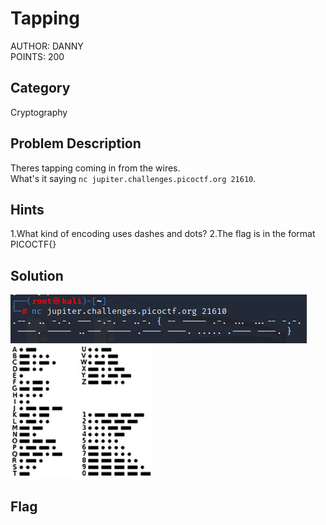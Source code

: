 <h1>Tapping</h1>
AUTHOR: DANNY<br>
POINTS: 200

<h2>Category</h2>
Cryptography

<h2>Problem Description</h2>
Theres tapping coming in from the wires.<br> 
What's it saying <code>nc jupiter.challenges.picoctf.org 21610</code>.<br>

<h2>Hints</h2>
1.What kind of encoding uses dashes and dots?
2.The flag is in the format PICOCTF{}<br>

<h2>Solution</h2>
<img src="https://github.com/laiyutong/picoCTF_2019_writeup/blob/main/Cryptography/Tapping/nc.PNG" alt="nc">


<br>
<img src="https://github.com/laiyutong/picoCTF_2019_writeup/blob/main/Cryptography/Tapping/Morse%20Code.jpg" alt="Morse" width="45%">

<h2>Flag</h2>
<code></code>

